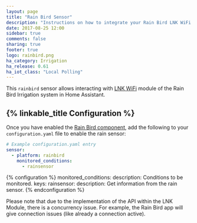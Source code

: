 ```yaml
---
layout: page
title: "Rain Bird Sensor"
description: "Instructions on how to integrate your Rain Bird LNK WiFi Module rain sensor within Home Assistant."
date: 2017-08-25 12:00
sidebar: true
comments: false
sharing: true
footer: true
logo: rainbird.png
ha_category: Irrigation
ha_release: 0.61
ha_iot_class: "Local Polling"
---
```


This `rainbird` sensor allows interacting with [LNK WiFi](http://www.rainbird.com/landscape/products/controllers/LNK-WiFi.htm) module of the Rain Bird Irrigation system in Home Assistant.

## {% linkable_title Configuration %}

Once you have enabled the [Rain Bird component](/components/rainbird), add the following to your `configuration.yaml` file to enable the rain sensor:

```yaml
# Example configuration.yaml entry
sensor:
  - platform: rainbird
    monitored_conditions:
      - rainsensor
```

{% configuration %}
monitored_conditions:
  description: Conditions to be monitored. 
  keys:
    rainsensor:
      description: Get information from the rain sensor.
{% endconfiguration %}

Please note that due to the implementation of the API within the LNK Module, there is a concurrency issue. For example, the Rain Bird app will give connection issues (like already a connection active).
